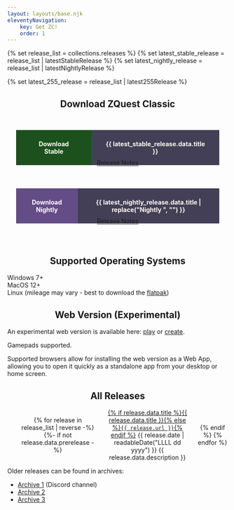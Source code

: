 ```yaml
---
layout: layouts/base.njk
eleventyNavigation:
	key: Get ZC!
	order: 1
---
```


{% set release_list = collections.releases %}
{% set latest_stable_release = release_list | latestStableRelease %}
{% set latest_nightly_release = release_list | latestNightlyRelease %}
<!-- TODO: remove when 3.0 is out -->
{% set latest_255_release = release_list | latest255Release %}

<style>
	main {
		font-size: larger;
	}

	h2 {
		text-align: center;
	}

	.latest-releases {
		display: flex;
		text-align: center;
		justify-content: space-between;
		flex-wrap: wrap;
		margin-bottom: 50px;
	}

	.latest-release {
		flex: 1;
    	margin: 20px;
	}
	.latest-release .download {
		display: flex;
		margin: 10px 0;
		padding: 0;
		font-weight: bold;
		height: 4em;
	}
	.latest-release .download span {
		display: grid;
    	place-content: center;
	}
	.latest-release .download .cta {
		flex-grow: 1;
		padding: 40px 32px;
	}
	.latest-release.stable .download .cta {
		background-color: #1c501c;
		color: white;
	}
	.latest-release.nightly .download .cta {
		background-color: #644c86;
		color: white;
	}
	.latest-release .download .name {
		background-color: #423f56;
		transition: background-color 0.1s;
    	color: floralwhite;
		padding: 40px 32px;
		/* width: 40%; */
	}
	.latest-release .download:hover .name {
		background-color: #4d4964;
	}

	.latest-release a.download {
		text-decoration: none;
		cursor: pointer;
	}
	.latest-release a {
		display: inline-block;
	}
	.latest-release.failed a:not([href]) {
		cursor: not-allowed;
	}
	
	
	.loading .meta {
		display: none;
	}


	.loading .meta {
		display: none;
	}

	/* main {
		max-width: 50vw;
	} */
</style>

<h2>Download ZQuest Classic</h2>

<div class="warning"></div>

<div class="latest-releases">

<div class="latest-release stable">
<a class="download">
	<span class="cta">Download Stable</span><span class="name">{{ latest_stable_release.data.title }}</span>
</a>
<span class="meta">
	<a class="release-notes" href="{{ latest_255_release.url }}">Release Notes</a>
</span>
</div>

<div class="latest-release nightly">
<a class="download">
	<span class="cta">Download Nightly</span><span class="name">{{ latest_nightly_release.data.title | replace("Nightly ", "") }}</span>
</a>
<span class="meta">
	<a class="release-notes" href="{{ latest_nightly_release.url }}">Release Notes</a>
</span>
</div>

</div>

<h2>Supported Operating Systems</h2>

<div>
	<div>Windows 7+</div>
	<div>MacOS 12+</div>
	<div>Linux (mileage may vary - best to download the <a href="https://flathub.org/apps/com.zquestclassic.ZQuest">flatpak</a>)</div>
</div>

<script>
const platform = Website.getPlatform();
const channel = Website.getChannel();
const stableAssets = Website.sortAssets({{ latest_255_release.data.assets | json | safe }});
const nightlyAssets = Website.sortAssets({{ latest_nightly_release.data.assets | json | safe }});

function renderRelease(nightly) {
	const el = document.querySelector(nightly ? '.nightly': '.stable');
	const assets = nightly ? nightlyAssets : stableAssets;
	const assetForThisPlatform = assets.find(asset => asset.platform === channel);

	const downloadEl = el.querySelector('.download');
	if (assetForThisPlatform) {
		downloadEl.href = assetForThisPlatform.url;
	} else {
		el.classList.add('failed');
	}

	if (channel === 'linux' && !nightly) {
		const flatpakEl = document.createElement('a');
		flatpakEl.textContent = 'Flatpak';
		flatpakEl.href = 'https://flathub.org/apps/com.zquestclassic.ZQuest';
		el.querySelector('.meta').append('| ', flatpakEl);
	}
}

function setToFailed(message) {
	document.querySelector('.warning').textContent = message;
}

renderRelease(false);
renderRelease(true);
if (!channel) {
	setToFailed(`Not supported for ${platform}, try the web version instead!`);
}

</script>

<h2>Web Version (Experimental)</h2>

An experimental web version is available here: [play](https://web.zquestclassic.com/play/) or [create](https://web.zquestclassic.com/create/).

Gamepads supported.

Supported browsers allow for installing the web version as a Web App, allowing you to open it quickly as a standalone
app from your desktop or home screen.

<h2>All Releases</h2>

<style>
	ol.release-list {
		list-style: none;
		display: grid;
		grid-template-columns: repeat(3, auto);
		place-items: center;
		gap: 20px;
		text-align: center;
	}

	li.release-list-item {
		display: contents;
	}

	.release-list-date {
		justify-self: flex-end;
	}
</style>


<ol class="release-list">
{% for release in release_list | reverse -%}
	{%- if not release.data.prerelease -%}
		<li class="release-list-item{% if release.url == url %} release-list-item-active{% endif %}">
			<a href="{{ release.url }}" class="release-list-link">{% if release.data.title %}{{ release.data.title }}{% else %}<code>{{ release.url }}</code>{% endif %}</a>
			<time class="release-list-date" datetime="{{ release.date | htmlDateString }}">{{ release.date | readableDate("LLLL dd yyyy") }}</time>
			<span>{{ release.data.description }}</span>
		</li>
	{% endif %}
{% endfor %}
</ol>

Older releases can be found in archives:

- [Archive 1](https://discord.com/channels/876899628556091432/903985751967010866) (Discord channel)
- [Archive 2](https://drive.google.com/drive/folders/0BzEkEDDDx6UYbFJvUG1DeVZGZkk?resourcekey=0-ivzkQQ3cEi0EGT8sSKcYxw)
- [Archive 3](https://drive.google.com/drive/folders/1CUWvk7nvCgvcSFO3vQpCMhrP7KoYb20U)
